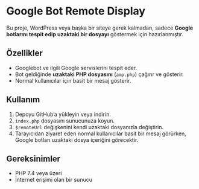 # Google Bot Remote Display

Bu proje, WordPress veya başka bir siteye gerek kalmadan, sadece **Google botlarını tespit edip uzaktaki bir dosyayı** göstermek için hazırlanmıştır.

## Özellikler
- Googlebot ve ilgili Google servislerini tespit eder.
- Bot geldiğinde **uzaktaki PHP dosyasını** (`amp.php`) çağırır ve gösterir.
- Normal kullanıcılar için basit bir mesaj gösterir.

## Kullanım
1. Depoyu GitHub’a yükleyin veya indirin.
2. `index.php` dosyasını sunucunuza koyun.
3. `$remoteUrl` değişkenini kendi uzaktaki dosyanızla değiştirin.
4. Tarayıcıdan ziyaret eden normal kullanıcılar basit bir mesaj görürken, Google botları uzaktaki dosya içeriğini görecektir.

## Gereksinimler
- PHP 7.4 veya üzeri
- İnternet erişimi olan bir sunucu
